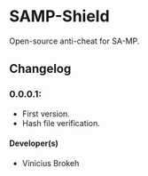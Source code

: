 # SAMP-Shield
Open-source anti-cheat for SA-MP.

## Changelog

### 0.0.0.1:
- First version.
- Hash file verification.

#### Developer(s)
- Vinicius Brokeh

